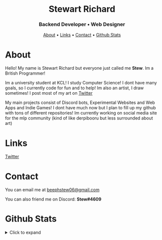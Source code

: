 <h1 align="center">
  <br>
    Stewart Richard
  <br>
</h1>

<h3 align="center">Backend Developer • Web Designer</h3>

<p align="center">
  <a href="#about">About</a>
  •
  <a href="#links">Links</a>
  •
  <a href="#contact">Contact</a>
  •
  <a href="#github-stats">Github Stats</a>
</p>

# About

Hello! My name is Stewart Richard but everyone just called me **Stew**. Im a British Programmer!

Im a university student at KCL! I study Computer Science! I dont have many goals, so I currently code for fun and to help!
Im also an artist, I draw sometimes! I post most of my art on [Twitter](https://twitter.com/YesImStew)

My main projects consist of Discord bots, Experimental Websites and Web Apps and Indie Games! I dont have much now but I plan to fill up my github with tons of different repositories! Im currently working on social media site for the mlp community (kind of like derpibooru but less surrounded about art)

# Links

[Twitter](https://twitter.com/YesImStew)

# Contact

You can email me at [beephstew06@gmail.com](mailto:beephstew06@gmail.com)

You can also friend me on Discord: **Stew#4609**

# Github Stats

<details>
  <summary>Click to expand</summary>
    <p align="center">
      <img src="https://github-readme-stats.vercel.app/api?username=BeephStew&theme=dark&icon_color=c29cff&title_color=c29cff&border_color=c29cff&bg_color=111&count_private=true&show_icons=true&include_all_commits=true">
      <br>
      <img src="https://github-readme-stats.vercel.app/api/top-langs/?username=BeephStew&title_color=c29cff&border_color=c29cff&bg_color=111&text_color=fff&&layout=compact">
    </p>
</details>
